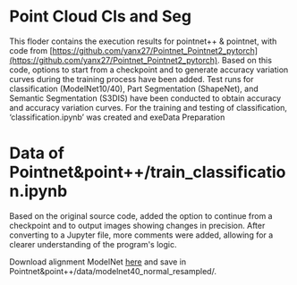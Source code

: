 # Point Cloud Cls and Seg
This floder contains the execution results for pointnet++ & pointnet, with code from [https://github.com/yanx27/Pointnet_Pointnet2_pytorch](https://github.com/yanx27/Pointnet_Pointnet2_pytorch). Based on this code, options to start from a checkpoint and to generate accuracy variation curves during the training process have been added. Test runs for classification (ModelNet10/40), Part Segmentation (ShapeNet), and Semantic Segmentation (S3DIS) have been conducted to obtain accuracy and accuracy variation curves. For the training and testing of classification, ‘classification.ipynb’ was created and exeData Preparation



# Data of Pointnet&point++/train_classification.ipynb
Based on the original source code, added the option to continue from a checkpoint and to output images showing changes in precision. After converting to a Jupyter file, more comments were added, allowing for a clearer understanding of the program's logic.

Download alignment ModelNet [here](https://shapenet.cs.stanford.edu/media/modelnet40_normal_resampled.zip) and save in Pointnet&point++/data/modelnet40_normal_resampled/.

